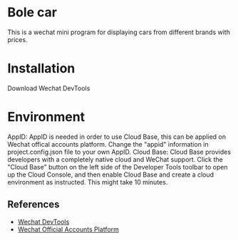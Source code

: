 # Bole car
This is a wechat mini program for displaying cars from different brands with prices.

# Installation
Download Wechat DevTools

# Environment
AppID: AppID is needed in order to use Cloud Base, this can be applied on Wechat offical accounts platform. Change the "appid" information in project.config.json file to your own AppID.
Cloud Base: Cloud Base provides developers with a completely native cloud and WeChat support. Click the "Cloud Base" button on the left side of the Developer Tools toolbar to open up the Cloud Console, and then enable Cloud Base and create a cloud environment as instructed. This might take 10 minutes.

## References
- [Wechat DevTools](https://developers.weixin.qq.com/miniprogram/en/dev/devtools/download.html)
- [Wechat Official Accounts Platform](https://mp.weixin.qq.com/) 